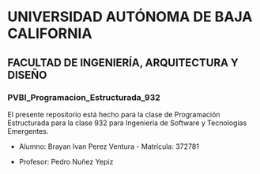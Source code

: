 # UNIVERSIDAD AUTÓNOMA DE BAJA CALIFORNIA
## FACULTAD DE INGENIERÍA, ARQUITECTURA Y DISEÑO
### PVBI_Programacion_Estructurada_932
El presente repositorio está hecho para la clase de Programación Estructurada para la clase 932 para Ingeniería de Software y Tecnologías Emergentes.
- Alumno: Brayan Ivan Perez Ventura - Matrícula: 372781
* Profesor: Pedro Nuñez Yepiz

